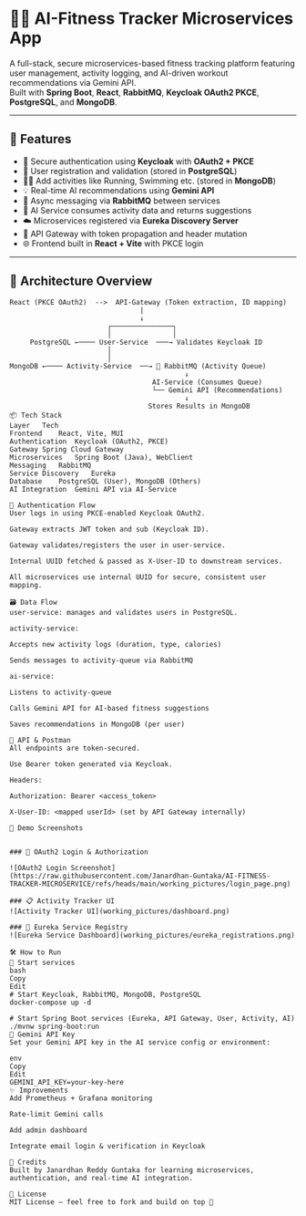 # 🏋️‍♂️ AI-Fitness Tracker Microservices App

A full-stack, secure microservices-based fitness tracking platform featuring user management, activity logging, and AI-driven workout recommendations via Gemini API.  
Built with **Spring Boot**, **React**, **RabbitMQ**, **Keycloak OAuth2 PKCE**, **PostgreSQL**, and **MongoDB**.

---

## 🚀 Features

- 🔐 Secure authentication using **Keycloak** with **OAuth2 + PKCE**
- 🧍 User registration and validation (stored in **PostgreSQL**)
- 🏃‍♂️ Add activities like Running, Swimming etc. (stored in **MongoDB**)
- 💡 Real-time AI recommendations using **Gemini API**
- 🔁 Async messaging via **RabbitMQ** between services
- 🧠 AI Service consumes activity data and returns suggestions
- ☁️ Microservices registered via **Eureka Discovery Server**
- 🌉 API Gateway with token propagation and header mutation
- 🌐 Frontend built in **React + Vite** with PKCE login

---

## 🧱 Architecture Overview

```text
React (PKCE OAuth2)  -->  API-Gateway (Token extraction, ID mapping)
                                |
                                ↓
                        ┌───────────────┐
                        │               │
     PostgreSQL ←──── User-Service  ───→ Validates Keycloak ID
                        │
                        │
MongoDB ←──── Activity-Service  ──→ 📨 RabbitMQ (Activity Queue)
                                           ↓
                                   AI-Service (Consumes Queue)
                                   └── Gemini API (Recommendations)
                                           ↓
                                  Stores Results in MongoDB
📦 Tech Stack
Layer	Tech
Frontend	React, Vite, MUI
Authentication	Keycloak (OAuth2, PKCE)
Gateway	Spring Cloud Gateway
Microservices	Spring Boot (Java), WebClient
Messaging	RabbitMQ
Service Discovery	Eureka
Database	PostgreSQL (User), MongoDB (Others)
AI Integration	Gemini API via AI-Service

🔑 Authentication Flow
User logs in using PKCE-enabled Keycloak OAuth2.

Gateway extracts JWT token and sub (Keycloak ID).

Gateway validates/registers the user in user-service.

Internal UUID fetched & passed as X-User-ID to downstream services.

All microservices use internal UUID for secure, consistent user mapping.

🗃️ Data Flow
user-service: manages and validates users in PostgreSQL.

activity-service:

Accepts new activity logs (duration, type, calories)

Sends messages to activity-queue via RabbitMQ

ai-service:

Listens to activity-queue

Calls Gemini API for AI-based fitness suggestions

Saves recommendations in MongoDB (per user)

🧪 API & Postman
All endpoints are token-secured.

Use Bearer token generated via Keycloak.

Headers:

Authorization: Bearer <access_token>

X-User-ID: <mapped userId> (set by API Gateway internally)

📸 Demo Screenshots


### 🔑 OAuth2 Login & Authorization

![OAuth2 Login Screenshot](https://raw.githubusercontent.com/Janardhan-Guntaka/AI-FITNESS-TRACKER-MICROSERVICE/refs/heads/main/working_pictures/login_page.png)

### 📋 Activity Tracker UI
![Activity Tracker UI](working_pictures/dashboard.png)

### 📡 Eureka Service Registry
![Eureka Service Dashboard](working_pictures/eureka_registrations.png)

🛠️ How to Run
🐳 Start services
bash
Copy
Edit
# Start Keycloak, RabbitMQ, MongoDB, PostgreSQL
docker-compose up -d

# Start Spring Boot services (Eureka, API Gateway, User, Activity, AI)
./mvnw spring-boot:run
🧠 Gemini API Key
Set your Gemini API key in the AI service config or environment:

env
Copy
Edit
GEMINI_API_KEY=your-key-here
✨ Improvements
Add Prometheus + Grafana monitoring

Rate-limit Gemini calls

Add admin dashboard

Integrate email login & verification in Keycloak

🤝 Credits
Built by Janardhan Reddy Guntaka for learning microservices, authentication, and real-time AI integration.

📜 License
MIT License – feel free to fork and build on top 🚀
